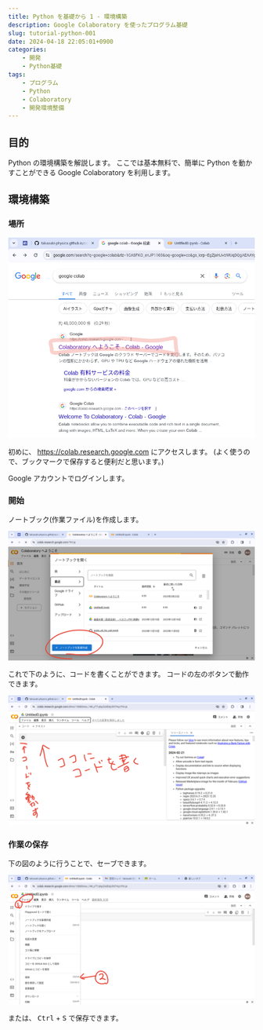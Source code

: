 ```yaml
---
title: Python を基礎から 1 - 環境構築
description: Google Colaboratory を使ったプログラム基礎
slug: tutorial-python-001
date: 2024-04-18 22:05:01+0900
categories:
    - 開発
    - Python基礎
tags:
    - プログラム
    - Python
    - Colaboratory
    - 開発環境整備
---
```


## 目的
Python の環境構築を解説します。
ここでは基本無料で、簡単に Python を動かすことができる Google Colaboratory を利用します。

## 環境構築
### 場所
![Search](1.png)

初めに、 https://colab.research.google.com にアクセスします。
(よく使うので、ブックマークで保存すると便利だと思います。)

Google アカウントでログインします。

### 開始
ノートブック(作業ファイル)を作成します。

![Make a new notebook](2.png)

これで下のように、コードを書くことができます。
コードの左のボタンで動作できます。

![Write and move your code](3.png)

### 作業の保存
下の図のように行うことで、セーブできます。

![Save](4.png)

または、 <kbd>Ctrl</kbd> + <kbd>S</kbd> で保存できます。
